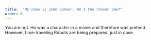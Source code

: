 ```yaml
---
title:  "My name is John Conner. Am I the chosen one?"
order: 8
---
```

You are not. He was a character in a movie and therefore was pretend. However, time-traveling Robots are being prepared, just in case.
